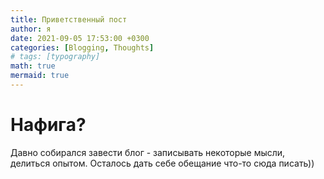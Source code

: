 ```yaml
---
title: Приветственный пост
author: я
date: 2021-09-05 17:53:00 +0300
categories: [Blogging, Thoughts]
# tags: [typography]
math: true
mermaid: true
---
```


# Нафига?  

Давно собирался завести блог - записывать некоторые мысли, делиться опытом. Осталось дать себе обещание что-то сюда писать))

